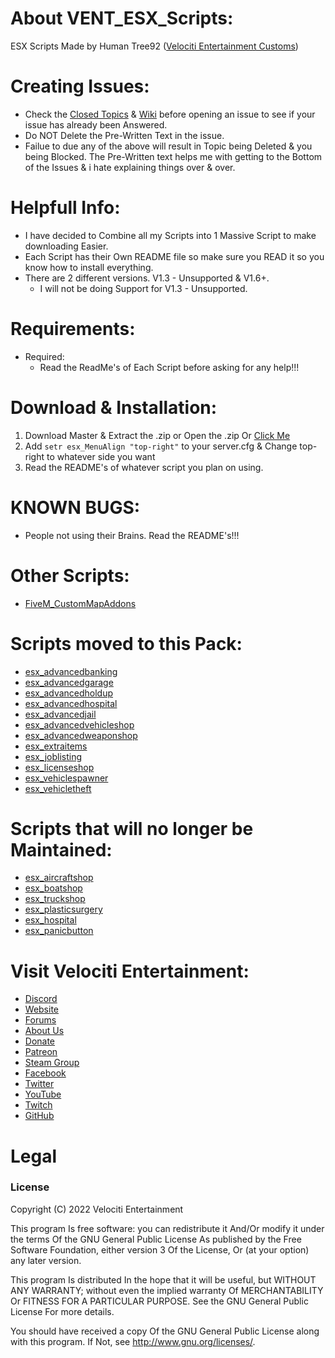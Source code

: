 # About VENT_ESX_Scripts:
ESX Scripts Made by Human Tree92 ([Velociti Entertainment Customs]( http://www.velocitientertainment.com/customs/ ))

# Creating Issues:
* Check the [Closed Topics]( https://github.com/HumanTree92/VENT_ESX_Scripts/issues?q=is%3Aissue+is%3Aclosed ) & [Wiki]( https://github.com/HumanTree92/VENT_ESX_Scripts/wiki ) before opening an issue to see if your issue has already been Answered.
* Do NOT Delete the Pre-Written Text in the issue.
* Failue to due any of the above will result in Topic being Deleted & you being Blocked. The Pre-Written text helps me with getting to the Bottom of the Issues & i hate explaining things over & over.

# Helpfull Info:
* I have decided to Combine all my Scripts into 1 Massive Script to make downloading Easier.
* Each Script has their Own README file so make sure you READ it so you know how to install everything.
* There are 2 different versions. V1.3 - Unsupported & V1.6+.
  * I will not be doing Support for V1.3 - Unsupported.

# Requirements:
* Required:
  * Read the ReadMe's of Each Script before asking for any help!!!

# Download & Installation:
1) Download Master & Extract the .zip or Open the .zip Or [Click Me]( https://github.com/HumanTree92/VENT_ESX_Scripts/archive/refs/heads/main.zip )
2) Add `setr esx_MenuAlign "top-right"` to your server.cfg & Change top-right to whatever side you want
3) Read the README's of whatever script you plan on using.

# KNOWN BUGS:
* People not using their Brains. Read the README's!!!

# Other Scripts:
* [FiveM_CustomMapAddons]( https://github.com/HumanTree92/FiveM_CustomMapAddons )

# Scripts moved to this Pack:
* [esx_advancedbanking]( https://github.com/HumanTree92/esx_advancedbanking )
* [esx_advancedgarage]( https://github.com/HumanTree92/esx_advancedgarage )
* [esx_advancedholdup]( https://github.com/HumanTree92/esx_advancedholdup )
* [esx_advancedhospital]( https://github.com/HumanTree92/esx_advancedhospital )
* [esx_advancedjail]( https://github.com/HumanTree92/esx_advancedjail )
* [esx_advancedvehicleshop]( https://github.com/HumanTree92/esx_advancedvehicleshop )
* [esx_advancedweaponshop]( https://github.com/HumanTree92/esx_advancedweaponshop )
* [esx_extraitems]( https://github.com/HumanTree92/esx_extraitems )
* [esx_joblisting]( https://github.com/HumanTree92/esx_joblisting )
* [esx_licenseshop]( https://github.com/HumanTree92/esx_licenseshop )
* [esx_vehiclespawner]( https://github.com/HumanTree92/esx_vehiclespawner )
* [esx_vehicletheft]( https://github.com/HumanTree92/esx_vehicletheft )

# Scripts that will no longer be Maintained:
* [esx_aircraftshop]( https://github.com/HumanTree92/esx_aircraftshop )
* [esx_boatshop]( https://github.com/HumanTree92/esx_boatshop )
* [esx_truckshop]( https://github.com/HumanTree92/esx_truckshop )
* [esx_plasticsurgery]( https://github.com/HumanTree92/esx_plasticsurgery )
* [esx_hospital]( https://github.com/HumanTree92/esx_hospital )
* [esx_panicbutton]( https://github.com/HumanTree92/esx_panicbutton )

# Visit Velociti Entertainment:
* [Discord]( https://discord.velocitientertainment.com )
* [Website]( https://velocitientertainment.com )
* [Forums]( https://velocitientertainment.com/forum )
* [About Us]( https://velocitientertainment.com/pc-gaming )
* [Donate]( https://velocitientertainment.com/donations )
* [Patreon]( https://www.patreon.com/VelocitiEntertainment?fan_landing=true )
* [Steam Group]( https://steamcommunity.com/groups/velocitientertainment )
* [Facebook]( https://facebook.com/VelocitiEntertainment )
* [Twitter]( https://twitter.com/VelocitiEnt )
* [YouTube]( https://youtube.com/user/HumanTree92 )
* [Twitch]( https://twitch.tv/humantree92 )
* [GitHub]( https://github.com/HumanTree92 )

# Legal
### License
Copyright (C) 2022 Velociti Entertainment

This program Is free software: you can redistribute it And/Or modify it under the terms Of the GNU General Public License As published by the Free Software Foundation, either version 3 Of the License, Or (at your option) any later version.

This program Is distributed In the hope that it will be useful, but WITHOUT ANY WARRANTY; without even the implied warranty Of MERCHANTABILITY Or FITNESS FOR A PARTICULAR PURPOSE. See the GNU General Public License For more details.

You should have received a copy Of the GNU General Public License along with this program. If Not, see http://www.gnu.org/licenses/.
